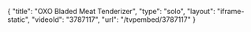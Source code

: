 {
    "title": "OXO Bladed Meat Tenderizer",
    "type": "solo",
    "layout": "iframe-static",
    "videoId": "3787117",
    "url": "\/tvpembed\/3787117"
}